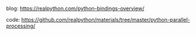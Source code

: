 blog: https://realpython.com/python-bindings-overview/

code: https://github.com/realpython/materials/tree/master/python-parallel-processing/
